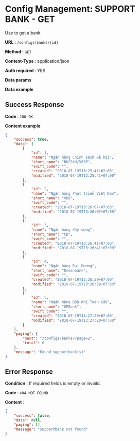 # Config Management: SUPPORT BANK - GET

Use to get a bank.

**URL** : `/configs/banks/{id}`

**Method** : `GET`

**Content-Type** : application/json

**Auth required** : YES

**Data params**

**Data example**

## Success Response

**Code** : `200 OK`

**Content example**

```json
{
    "success": true,
    "data": [
        {
            "id": 1,
            "name": "Ngân hàng Chính sách xã hội",
            "short_name": "NHCSXH/VBSP",
            "swift_code": "",
            "created": "2018-07-19T13:25:41+07:00",
            "modified": "2018-07-19T13:25:41+07:00"
        },
        {
            "id": 2,
            "name": "Ngân hàng Phát triển Việt Nam",
            "short_name": "VDB",
            "swift_code": "",
            "created": "2018-07-19T13:26:07+07:00",
            "modified": "2018-07-19T13:26:07+07:00"
        },
        {
            "id": 3,
            "name": "Ngân hàng Xây dựng",
            "short_name": "CB",
            "swift_code": "",
            "created": "2018-07-19T13:26:41+07:00",
            "modified": "2018-07-19T13:26:41+07:00"
        },
        {
            "id": 4,
            "name": "Ngân hàng Đại Dương",
            "short_name": "Oceanbank",
            "swift_code": "",
            "created": "2018-07-19T13:26:59+07:00",
            "modified": "2018-07-19T13:26:59+07:00"
        },
        {
            "id": 5,
            "name": "Ngân hàng Dầu Khí Toàn Cầu",
            "short_name": "GPBank",
            "swift_code": "",
            "created": "2018-07-19T13:27:20+07:00",
            "modified": "2018-07-19T13:27:20+07:00"
        }
    ],
    "paging": {
        "next": "/configs/banks/?page=2",
        "total": 6
    },
    "message": "Found supportbank(s)"
}
```

## Error Response

**Condition** : If required fields is empty or invaild.

**Code** : `404 NOT FOUND`

**Content** :

```json
{
    "success": false,
    "data": null,
    "paging": [],
    "message": "supportbank not found"
}
```
